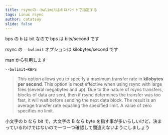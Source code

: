 ```yaml
---
title: rsyncの--bwlimitはキロバイトで指定する
tags: Linux rsync
author: catatsuy
slide: false
---
```

bps の b は bit なので bps は bits/second です

rsync の `--bwlimit` オプションは kilobytes/second です

man から引用します

`--bwlimit=KBPS`

> This option allows you to specify a maximum transfer rate in __kilobytes per second__.
> This option is most effective when using rsync with large files (several megabytes and  up).
> Due  to the  nature  of  rsync transfers, blocks of data are sent,
> then if rsync determines the transfer was too fast, it will wait before sending the next data block.
> The result is an average transfer rate equaling the specified limit. A value of zero specifies no limit.

小文字の b なら bit で，大文字の B なら byte を指す事が多いらしいけど，決まっているわけではないので一つ一つ確認して間違えないようにしましょう

